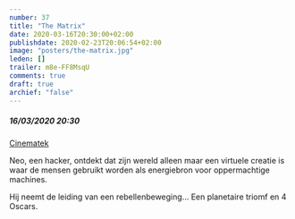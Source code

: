 ```yaml
---
number: 37
title: "The Matrix"
date: 2020-03-16T20:30:00+02:00
publishdate: 2020-02-23T20:06:54+02:00
image: "posters/the-matrix.jpg"
leden: []
trailer: m8e-FF8MsqU
comments: true
draft: true
archief: "false"
---
```


##### 16/03/2020 20:30

[Cinematek](http://cinematek.be/?node=17&event_id=400629002)

Neo, een hacker, ontdekt dat zijn wereld alleen maar een virtuele creatie is
waar de mensen gebruikt worden als energiebron voor oppermachtige machines.
<!--more-->
Hij neemt de leiding van een rebellenbeweging... Een planetaire triomf en 4 Oscars.
